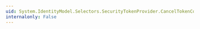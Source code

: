 ```yaml
---
uid: System.IdentityModel.Selectors.SecurityTokenProvider.CancelTokenCore(System.TimeSpan,System.IdentityModel.Tokens.SecurityToken)
internalonly: False
---
```

